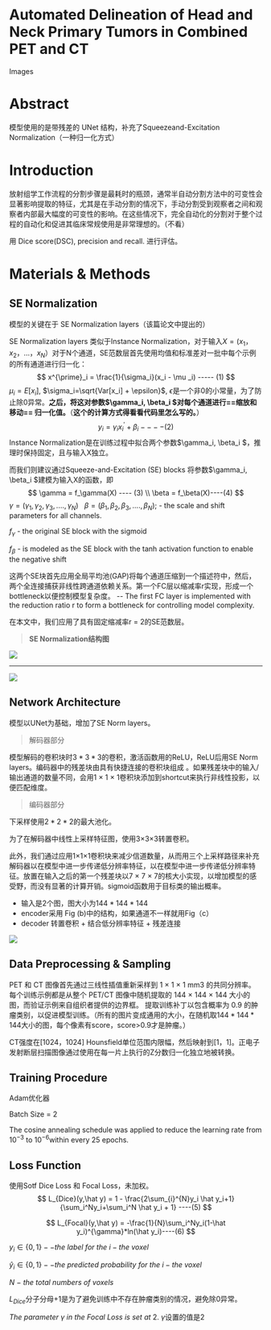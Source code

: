 # Automated Delineation of Head and Neck Primary Tumors in Combined PET and CT
Images
# Abstract

模型使用的是带残差的 UNet 结构，补充了Squeezeand-Excitation Normalization（一种归一化方式）

# Introduction

放射组学工作流程的分割步骤是最耗时的瓶颈，通常半自动分割方法中的可变性会显著影响提取的特征，尤其是在手动分割的情况下，手动分割受到观察者之间和观察者内部最大幅度的可变性的影响。在这些情况下，完全自动化的分割对于整个过程的自动化和促进其临床常规使用是非常理想的。（不看）

用 Dice score(DSC), precision and recall. 进行评估。

# Materials & Methods

## SE Normalization

模型的关键在于 SE Normalization layers（该篇论文中提出的）

SE Normalization layers 类似于Instance Normalization，对于输入$X  = (x_1，x_2，...，x_N）$对于N个通道，SE范数层首先使用均值和标准差对一批中每个示例的所有通道进行归一化：
$$
x^{\prime}_i = \frac{1}{\sigma_i}(x_i - \mu _i) ----- (1)
$$
$\mu_i=E[x_i]$,  $\sigma_i=\sqrt{Var[x_i] + \epsilon}$,  $\epsilon$是一个非0的小常量，为了防止除0异常。**之后，将这对参数$\gamma_i, \beta_i $对每个通道进行==缩放和移动==  归一化值。**（**这个的计算方式得看看代码里怎么写的。**）
$$
y_i = \gamma_i x^{\prime}_i+\beta_i----(2)
$$
Instance Normalization是在训练过程中拟合两个参数$\gamma_i, \beta_i $，推理时保持固定，且与输入X独立。

而我们则建议通过Squeeze-and-Excitation (SE) blocks 将参数$\gamma_i, \beta_i $建模为输入X的函数，即
$$
\gamma = f_\gamma(X) ---- (3)
\\
\beta = f_\beta(X)----(4)
$$
$\gamma = (\gamma_1,\gamma_2,\gamma_3,....,\gamma_N) \ \ \ \beta=(\beta_1,\beta_2,\beta_3,....,\beta_N);$ - the scale and shift parameters for all channels.

$f_\gamma$ - the original SE block with the sigmoid

$f_\beta$ - is modeled as the SE block with the tanh activation function to enable the negative shift 

这两个SE块首先应用全局平均池(GAP)将每个通道压缩到一个描述符中，然后，两个全连接捕获非线性跨通道依赖关系。第一个FC层以缩减率r实现，形成一个bottleneck以便控制模型复杂度。 -- The first FC layer is implemented with the reduction ratio r to form a bottleneck for controlling model complexity.

在本文中，我们应用了具有固定缩减率r  = 2的SE范数层。

> **SE Normalization结构图**

<img src="..\..\pics\CV\Medical\image-20210629114004656.png">

----

<img src="..\..\pics\CV\Medical\image-20210629114154905.png">

## Network Architecture

模型以UNet为基础，增加了SE Norm layers。

> 解码器部分

模型解码的卷积块时$3*3*3$的卷积，激活函数用的ReLU，ReLU后用SE Norm layers。编码器中的残差块由具有快捷连接的卷积块组成 。如果残差块中的输入/输出通道的数量不同，会用1  × 1 × 1卷积块添加到shortcut来执行非线性投影，以便匹配维度。

> 编码器部分

下采样使用$2*2*2$的最大池化。

为了在解码器中线性上采样特征图，使用3×3×3转置卷积。

此外，我们通过应用1×1×1卷积块来减少信道数量，从而用三个上采样路径来补充解码器以在模型中进一步传递低分辨率特征，以在模型中进一步传递低分辨率特征。放置在输入之后的第一个残差块以7 × 7 × 7的核大小实现，以增加模型的感受野，而没有显著的计算开销。sigmoid函数用于目标类的输出概率。

- 输入是2个图，图大小为$144*144*144$
- encoder采用 Fig (b)中的结构，如果通道不一样就用Fig（c）
- decoder 转置卷积 + 结合低分辨率特征 + 残差连接

<img src="..\..\pics\CV\Medical\3DUNet_SE.png">

## Data Preprocessing & Sampling

PET 和 CT 图像首先通过三线性插值重新采样到 1 × 1 × 1 mm3 的共同分辨率。 每个训练示例都是从整个 PET/CT 图像中随机提取的 144 × 144 × 144 大小的图，而验证示例来自组织者提供的边界框。 提取训练补丁以包含概率为 0.9 的肿瘤类别，以促进模型训练。（所有的图片变成通用的大小，在随机取$144*144*144$大小的图，每个像素有score，score>0.9才是肿瘤。）

CT强度在[1024，1024]  Hounsfield单位范围内限幅，然后映射到[1，1]。正电子发射断层扫描图像通过使用在每一片上执行的Z分数归一化独立地被转换。

## Training Procedure

Adam优化器

Batch Size = 2

The cosine annealing schedule was applied to reduce the learning rate from $10^{−3}$ to $10^{−6}$within every 25 epochs.

## Loss Function

使用Sotf Dice Loss 和 Focal Loss，未加权。
$$
L_{Dice}(y,\hat y) = 1 - \frac{2\sum_{i}^{N}y_i \hat y_i+1}{\sum_i^Ny_i+\sum_i^N \hat y_i + 1} ----(5)
$$

$$
L_{Focal}(y,\hat y) = -\frac{1}{N}\sum_i^Ny_i(1-\hat y_i)^{\gamma}*ln(\hat y_i)----(6)
$$

$y_i \in \{0,1\}-- the \ label \ for \ the \ i-the \ voxel$

$\hat y_i \in \{0,1\}-- the \ predicted \ probability \ for \ the \ i-the \ voxel$

$N \ - \ the \ total \ numbers \ of \ voxels$

$L_{Dice}$分子分母+1是为了避免训练中不存在肿瘤类别的情况，避免除0异常。

$The \ parameter \ γ \ in \ the \ Focal \ Loss \ is \ set \ at \ 2.$   $\gamma$设置的值是2

